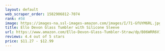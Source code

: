 ```yaml
---
layout: default 
﻿web_scraper_order: 1582906812-7074
rank: #56
image: https://images-na.ssl-images-amazon.com/images/I/71-GfUYM6RL.jpg
title: Ello Devon Glass Tumbler with Silicone Sleeve
url: https://www.amazon.com/Ello-Devon-Glass-Tumbler-Straw/dp/B06WRR6V16/ref=zg_mw_sporting-goods_56?_encoding=UTF8&psc=1&refRID=5CP7JJH669Q653S4FQ41
reviews: 4.4 out of 5 stars
price: $11.27 - $12.99
---
```

